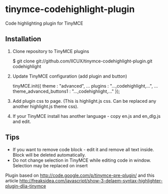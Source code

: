 tinymce-codehighlight-plugin
============================

Code highlighting plugin for TinyMCE

Installation
----------------------------
1. Clone repository to TinyMCE plugins

     $ git clone git://github.com/IICUX/tinymce-codehighlight-plugin.git codehighlight

2. Update TinyMCE configuration (add plugin and button)

     tinyMCE.init({
     theme : "advanced",
     ...
     plugins : "...,codehighlight,...",
     ...
     theme_advanced_buttons1 : "...,codehighlight,..."
     });

3. Add plugin css to page. (This is highlight.js css. Can be replaced any another highlight.js theme css).
4. If your TinyMCE install has another language - copy en.js and en_dlg.js and edit.

Tips
-----------------------------
* If you want to remove code block - edit it and remove all text inside. Block will be deleted automatically.
* Do not change selection in TinyMCE while editing code in window. Selection may be replaced on insert

Plugin based on http://code.google.com/p/tinymce-pre-plugin/ and this article http://freaksidea.com/javascript/show-3-delaem-syntax-highlighter-plugin-dlia-tinymce